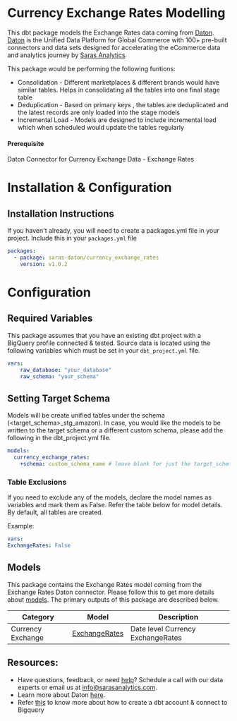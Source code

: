 # Currency Exchange Rates Modelling
This dbt package models the Exchange Rates data coming from [Daton](https://sarasanalytics.com/daton/). [Daton](https://sarasanalytics.com/daton/) is the Unified Data Platform for Global Commerce with 100+ pre-built connectors and data sets designed for accelerating the eCommerce data and analytics journey by [Saras Analytics](https://sarasanalytics.com).

This package would be performing the following funtions:

- Consolidation - Different marketplaces & different brands would have similar tables. Helps in consolidating all the tables into one final stage table 
- Deduplication - Based on primary keys , the tables are deduplicated and the latest records are only loaded into the stage models
- Incremental Load - Models are designed to include incremental load which when scheduled would update the tables regularly

#### Prerequisite 
Daton Connector for Currency Exchange Data - Exchange Rates

# Installation & Configuration

## Installation Instructions

If you haven't already, you will need to create a packages.yml file in your project. Include this in your `packages.yml` file

```yaml
packages:
  - package: saras-daton/currency_exchange_rates
    version: v1.0.2
```

# Configuration 

## Required Variables

This package assumes that you have an existing dbt project with a BigQuery profile connected & tested. Source data is located using the following variables which must be set in your `dbt_project.yml` file.

```yaml
vars:
    raw_database: "your_database"
    raw_schema: "your_schema"
```

## Setting Target Schema

Models will be create unified tables under the schema (<target_schema>_stg_amazon). In case, you would like the models to be written to the target schema or a different custom schema, please add the following in the dbt_project.yml file.

```yml
models:
  currency_exchange_rates:
    +schema: custom_schema_name # leave blank for just the target_schema
```

### Table Exclusions

If you need to exclude any of the models, declare the model names as variables and mark them as False. Refer the table below for model details. By default, all tables are created.

Example:
```yaml
vars:
ExchangeRates: False
```

## Models

This package contains the Exchange Rates model coming from the Exchange Rates Daton connector. Please follow this to get more details about [models](https://docs.google.com/spreadsheets/d/1OaJnVpBrPZaBusJXBHrT8dhnD2zctWMmSRN__WLQsl0/edit?usp=sharing). The primary outputs of this package are described below.

| **Category**                 | **Model**  | **Description** |
| ------------------------- | ---------------| ----------------------- |
|Currency Exchange | [ExchangeRates](models/Currency%20Exchange%20Rates/ExchangeRates.sql)  | Date level Currency ExchangeRates |


## Resources:
- Have questions, feedback, or need [help](https://calendly.com/srinivas-janipalli/30min)? Schedule a call with our data experts or email us at info@sarasanalytics.com.
- Learn more about Daton [here](https://sarasanalytics.com/daton/).
- Refer [this](https://youtu.be/6zDTbM6OUcs) to know more about how to create a dbt account & connect to Bigquery

